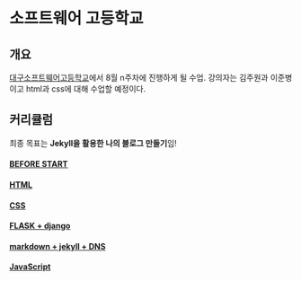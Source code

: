 # 소프트웨어 고등학교

## 개요
[대구소프트웨어고등학교](http://www.dgsw.hs.kr/)에서 8월 n주차에 진행하게 될  수업. 강의자는 김주원과 이준병이고 html과 css에 대해 수업할 예정이다.

## 커리큘럼
최종 목표는 **Jekyll을 활용한 나의 블로그 만들기**임!


#### [BEFORE START](Software.md)  
#### [HTML](Software2.md)  
#### [CSS](Software3.md)  
#### [FLASK + django](Software4.md)  
#### [markdown + jekyll + DNS](Software5.md)  
#### [JavaScript](Software6.md)